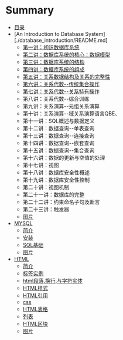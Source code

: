 # Summary

* [目录](README.md)
* [An Introduction to Database System][./database_introduction/README.md]
    * [第一讲：初识数据库系统](./database_introduction/10001.md)
    * [第二讲：数据库系统的核心：数据模型](./database_introduction/10002.md)
    * [第三讲：数据库系统的结构](./database_introduction/10003.md)
    * [第四讲：数据库系统的组成](./database_introduction/10004.md)
    * [第五讲：关系数据结构及关系的完整性](./database_introduction/10005.md)
    * [第六讲：关系代数--传统集合操作](./database_introduction/10006.md)
    * [第七讲：关系代数--关系特有操作](./database_introduction/10007.md)
    * 第八讲：关系代数--综合训练
    * 第九讲：关系演算--元组关系演算
    * 第十讲：关系演算--域关系演算语言QBE、
    * 第十一讲：SQL概述与数据定义
    * 第十二讲：数据查询--单表查询
    * 第十三讲：数据查询--连接查询
    * 第十四讲：数据查询--嵌套查询
    * 第十五讲：数据查询--集合查询
    * 第十六讲：数据的更新与空值的处理
    * 第十七讲：视图
    * 第十八讲：数据库安全性概述
    * 第十九讲：数据库安全性控制
    * 第二十讲：视图机制
    * 第二十一讲：数据库的完整
    * 第二十二讲：约束命名子句及断言
    * 第二十三讲：触发器
    * [图片](./database_introduction/pictures/README.md)
* [MYSQL](./MYSQL/README.md)
    * [简介](./MYSQL/10001.md)
    * [安装](./MYSQL/10002.md)
    * [SQL基础](./MYSQL/10003.md)
    * [图片](./MYSQL/pictures/README.md)
* [HTML](./HTML/README.md)
    * [简介](./HTML/10001.md)
    * [标签实例](./HTML/10002.md)
    * [html段落,换行,与字符实体](./HTML/10003.md)
    * [HTML样式](./10004.md)
    * [HTML引用](./10005.md)
    * [css](./10006.md)
    * [HTML表格](10007.md)
    * [列表](./10008.md)
    * [HTML区块](./10009.md)
    * [图片](./HTML/README.md)


